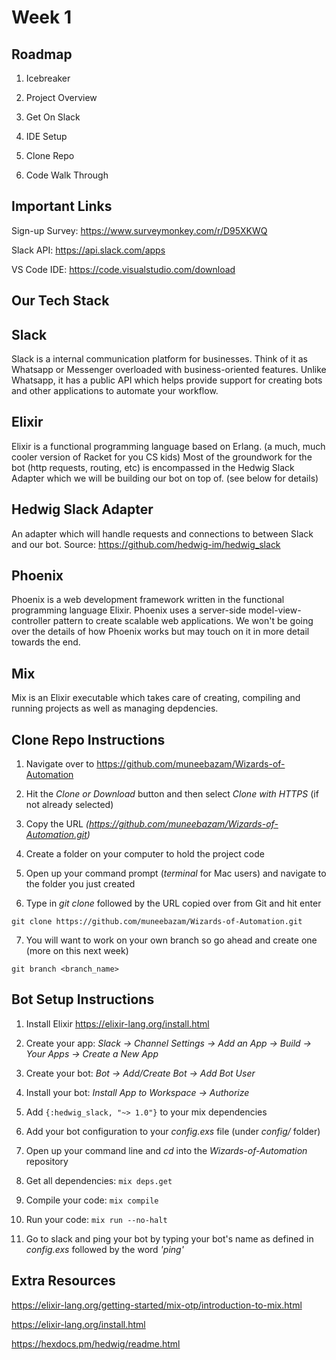 Week 1 
=====

## Roadmap

1. Icebreaker

2. Project Overview

3. Get On Slack

4. IDE Setup

5. Clone Repo

6. Code Walk Through

## Important Links

Sign-up Survey: https://www.surveymonkey.com/r/D95XKWQ

Slack API: https://api.slack.com/apps

VS Code IDE: https://code.visualstudio.com/download

## Our Tech Stack

Slack
-----

Slack is a internal communication platform for businesses. Think of it as Whatsapp or Messenger overloaded with business-oriented features.
Unlike Whatsapp, it has a public API which helps provide support for creating bots and other applications to automate your workflow.

Elixir
------

Elixir is a functional programming language based on Erlang. (a much, much cooler version of Racket for you CS kids)
Most of the groundwork for the bot (http requests, routing, etc) is encompassed in the Hedwig Slack Adapter which we will be building our bot on top of. (see below for details)

Hedwig Slack Adapter
--------------------

An adapter which will handle requests and connections to between Slack and our bot. 
Source: https://github.com/hedwig-im/hedwig_slack

Phoenix 
-------

Phoenix is a web development framework written in the functional programming language Elixir. Phoenix uses a server-side model-view-controller pattern to create scalable web applications.
We won't be going over the details of how Phoenix works but may touch on it in more detail towards the end.

Mix
---

Mix is an Elixir executable which takes care of creating, compiling and running projects as well as managing depdencies. 

## Clone Repo Instructions

1. Navigate over to https://github.com/muneebazam/Wizards-of-Automation

2. Hit the *Clone or Download* button and then select *Clone with HTTPS* (if not already selected)

3. Copy the URL *(https://github.com/muneebazam/Wizards-of-Automation.git)*

4. Create a folder on your computer to hold the project code

5. Open up your command prompt (*terminal* for Mac users) and navigate to the folder you just created

6. Type in *git clone* followed by the URL copied over from Git and hit enter

```git clone https://github.com/muneebazam/Wizards-of-Automation.git```

7. You will want to work on your own branch so go ahead and create one (more on this next week)

```git branch <branch_name>```



## Bot Setup Instructions

1. Install Elixir https://elixir-lang.org/install.html

2. Create your app: *Slack -> Channel Settings -> Add an App -> Build -> Your Apps -> Create a New App*

3. Create your bot: *Bot -> Add/Create Bot -> Add Bot User*

4. Install your bot: *Install App to Workspace -> Authorize*

5. Add ```{:hedwig_slack, "~> 1.0"}``` to your mix dependencies 

6. Add your bot configuration to your *config.exs* file (under *config/* folder)

7. Open up your command line and *cd* into the *Wizards-of-Automation* repository

8. Get all dependencies: ```mix deps.get```

9. Compile your code: ```mix compile```

10. Run your code: ```mix run --no-halt```

11. Go to slack and ping your bot by typing your bot's name as defined in *config.exs* followed by the word *'ping'*


## Extra Resources

https://elixir-lang.org/getting-started/mix-otp/introduction-to-mix.html

https://elixir-lang.org/install.html

https://hexdocs.pm/hedwig/readme.html



